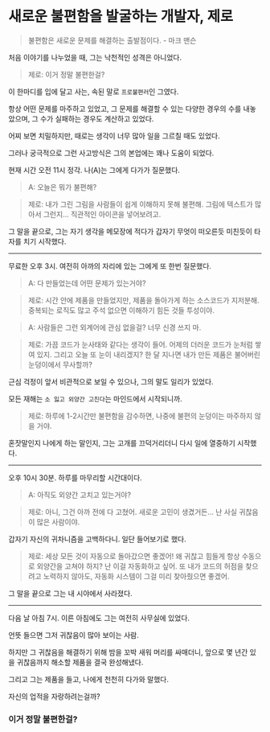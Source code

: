 # 새로운 불편함을 발굴하는 개발자, 제로

> 불편함은 새로운 문제를 해결하는 출발점이다. - 마크 맨슨

처음 이야기를 나누었을 때, 그는 낙천적인 성격은 아니었다.

> 제로: 이거 정말 불편한걸?

이 한마디를 입에 달고 사는, 속된 말로 `프로불편러`인 그였다.

항상 어떤 문제를 마주하고 있었고, 그 문제를 해결할 수 있는 다양한 경우의 수를 내놓았으며, 그 수가 실패하는 경우도 계산하고 있었다.

어찌 보면 치밀하지만, 때로는 생각이 너무 많아 일을 그르칠 때도 있었다.

그러나 궁극적으로 그런 사고방식은 그의 본업에는 꽤나 도움이 되었다.

현재 시간 오전 11시 정각. 나(A)는 그에게 다가가 질문했다.

> A: 오늘은 뭐가 불편해?

> 제로: 내가 그린 그림을 사람들이 쉽게 이해하지 못해 불편해. 그림에 텍스트가 많아서 그런지... 직관적인 아이콘을 넣어보려고.

그 말을 끝으로, 그는 자기 생각을 메모장에 적다가 갑자기 무엇이 떠오른듯 미친듯이 타자를 치기 시작했다.

---

무료한 오후 3시. 여전히 아까의 자리에 있는 그에게 또 한번 질문했다.

> A: 다 만들었는데 어떤 문제가 있는거야?

> 제로: 시간 안에 제품을 만들었지만, 제품을 돌아가게 하는 소스코드가 지저분해. 중복되는 로직도 많고 주석 없으면 이해하기 힘든 것들 투성이야.

> A: 사람들은 그런 외계어에 관심 없을걸? 너무 신경 쓰지 마.

> 제로: 가끔 코드가 눈사태와 같다는 생각이 들어. 어제의 더러운 코드가 눈처럼 쌓여 있지. 그리고 오늘 또 눈이 내리겠지? 한 달 지나면 내가 만든 제품은 불어버린 눈덩이에서 무사할까?

근심 걱정이 앞서 비관적으로 보일 수 있으나, 그의 말도 일리가 있었다.

모든 재해는 `소 잃고 외양간 고친다`는 마인드에서 시작되니까.

> 제로: 하루에 1-2시간만 불편함을 감수하면, 나중에 불편의 눈덩이는 마주하지 않을 거야.

혼잣말인지 나에게 하는 말인지, 그는 고개를 끄덕거리더니 다시 일에 열중하기 시작했다.

---

오후 10시 30분. 하루를 마무리할 시간대이다.

> A: 아직도 외양간 고치고 있는거야?

> 제로: 아니, 그건 아까 전에 다 고쳤어. 새로운 고민이 생겼거든... 난 사실 귀찮음이 많은 사람이야.

갑자기 자신의 귀차니즘을 고백하다니. 일단 들어보기로 했다.

> 제로: 세상 모든 것이 자동으로 돌아갔으면 좋겠어! 왜 귀찮고 힘들게 항상 수동으로 외양간을 고쳐야 하지? 난 이걸 자동화하고 싶어. 또 내가 코드의 허점을 찾으려고 노력하지 않아도, 자동화 시스템이 그걸 미리 찾아줬으면 좋겠어.

그 말을 끝으로 그는 내 시야에서 사라졌다.

---

다음 날 아침 7시. 이른 아침에도 그는 여전히 사무실에 있었다.

언뜻 들으면 그저 귀찮음이 많아 보이는 사람.

하지만 그 귀찮음을 해결하기 위해 밤을 꼬박 새워 머리를 싸매더니, 앞으로 몇 년간 있을 귀찮음까지 해소할 제품을 결국 완성해냈다.

그리고 그는 제품을 들고, 나에게 천천히 다가와 말했다.

자신의 업적을 자랑하려는걸까?

### 이거 정말 불편한걸?
